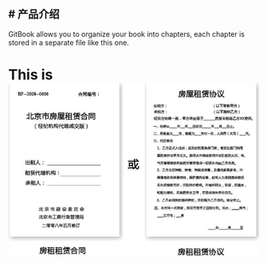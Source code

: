 ## # 产品介绍

GitBook allows you to organize your book into chapters, each chapter is stored in a separate file like this one.
# This is![](/assets/untitled.png)

